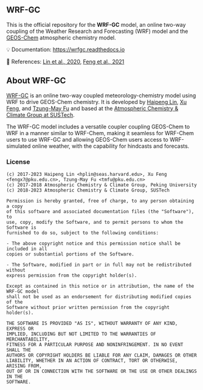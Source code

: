 ## WRF-GC

This is the official repository for the **WRF-GC** model, an online two-way coupling of the Weather Research and Forecasting (WRF) model and the [GEOS-Chem](https://geos-chem.seas.harvard.edu/) atmospheric chemistry model.

:bulb: Documentation: https://wrfgc.readthedocs.io

:book: References: [Lin et al., 2020](https://gmd.copernicus.org/articles/13/3241/2020/gmd-13-3241-2020.html), [Feng et al., 2021](https://gmd.copernicus.org/articles/14/3741/2021/)

## About WRF-GC

[WRF-GC](https://fugroup.org/index.php/WRF-GC) is an online two-way coupled meteorology-chemistry model using WRF to drive GEOS-Chem chemistry. It is developed by [Haipeng Lin](https://jimmielin.me/), [Xu Feng](https://www.researchgate.net/profile/Xu-Feng-11), and [Tzung-May Fu](https://fugroup.org) and based at the [Atmospheric Chemistry & Climate Group at SUSTech](https://fugroup.org).

The WRF-GC model includes a versatile coupler coupling GEOS-Chem to WRF in a manner similar to WRF-Chem, making it seamless for WRF-Chem users to use WRF-GC and allowing GEOS-Chem users access to WRF-simulated online weather, with the capability for hindcasts and forecasts.

### License
```
(c) 2017-2023 Haipeng Lin <hplin@seas.harvard.edu>, Xu Feng <fengx7@pku.edu.cn>, Tzung-May Fu <tmfu@pku.edu.cn>
(c) 2017-2018 Atmospheric Chemistry & Climate Group, Peking University
(c) 2018-2023 Atmospheric Chemistry & Climate Group, SUSTech

Permission is hereby granted, free of charge, to any person obtaining a copy
of this software and associated documentation files (the "Software"), to 
use, copy, modify the Software, and to permit persons to whom the Software is
furnished to do so, subject to the following conditions:

- The above copyright notice and this permission notice shall be included in all
copies or substantial portions of the Software.

- The Software, modified in part or in full may not be redistributed without
express permission from the copyright holder(s).

Except as contained in this notice or in attribution, the name of the WRF-GC model
shall not be used as an endorsement for distributing modified copies of the
Software without prior written permission from the copyright holder(s).

THE SOFTWARE IS PROVIDED "AS IS", WITHOUT WARRANTY OF ANY KIND, EXPRESS OR
IMPLIED, INCLUDING BUT NOT LIMITED TO THE WARRANTIES OF MERCHANTABILITY,
FITNESS FOR A PARTICULAR PURPOSE AND NONINFRINGEMENT. IN NO EVENT SHALL THE
AUTHORS OR COPYRIGHT HOLDERS BE LIABLE FOR ANY CLAIM, DAMAGES OR OTHER
LIABILITY, WHETHER IN AN ACTION OF CONTRACT, TORT OR OTHERWISE, ARISING FROM,
OUT OF OR IN CONNECTION WITH THE SOFTWARE OR THE USE OR OTHER DEALINGS IN THE
SOFTWARE.
```